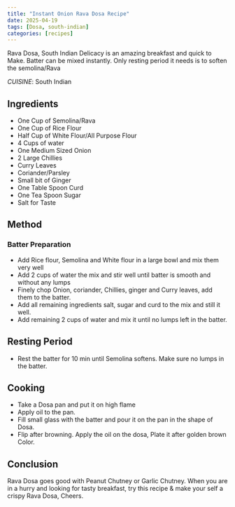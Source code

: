 ```yaml
---
title: "Instant Onion Rava Dosa Recipe"
date: 2025-04-19
tags: [Dosa, south-indian]
categories: [recipes]
---
```


Rava Dosa, South Indian Delicacy is an amazing breakfast and quick to Make. Batter can be mixed instantly. Only resting period it needs is to soften the semolina/Rava

*CUISINE*: South Indian

## Ingredients

- One Cup of Semolina/Rava
- One Cup of Rice Flour
- Half Cup of White Flour/All Purpose Flour
- 4 Cups of water
- One Medium Sized Onion
- 2 Large Chillies
- Curry Leaves
- Coriander/Parsley
- Small bit of Ginger
- One Table Spoon Curd
- One Tea Spoon Sugar
- Salt for Taste

## Method

### Batter Preparation

- Add Rice flour, Semolina and White flour in a large bowl and mix them very well
- Add 2 cups of water the mix and stir well until batter is smooth and without any lumps
- Finely chop Onion, coriander, Chillies, ginger and Curry leaves, add them to the batter.
- Add all remaining ingredients salt, sugar and curd to the mix and still it well. 
- Add remaining 2 cups of water and mix it until no lumps left in the batter.

## Resting Period

- Rest the batter for 10 min until Semolina softens. Make sure no lumps in the batter.

## Cooking

- Take a Dosa pan and put it on high flame
- Apply oil to the pan.
- Fill small glass with the batter and pour it on the pan in the shape of Dosa.
- Flip after browning. Apply the oil on the dosa, Plate it after golden brown Color.

## Conclusion

Rava Dosa goes good with Peanut Chutney or Garlic Chutney. When you are in a hurry and looking for tasty breakfast, try this recipe & make your self a crispy Rava Dosa, Cheers.
